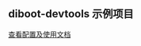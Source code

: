 ## diboot-devtools 示例项目

[查看配置及使用文档](https://www.diboot.com/guide/diboot-devtools/%E5%BC%80%E5%A7%8B%E4%BD%BF%E7%94%A8.html)